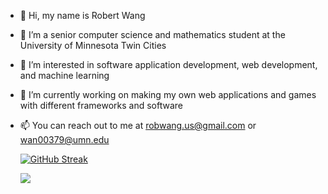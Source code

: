 - 👋 Hi, my name is Robert Wang
- 🔭 I’m a senior computer science and mathematics student at the University of Minnesota Twin Cities
- 👀 I’m interested in software application development, web development, and machine learning
- 🌱 I’m currently working on making my own web applications and games with different frameworks and software
- 📫 You can reach out to me at robwang.us@gmail.com or wan00379@umn.edu



	<!--![My GitHub stats](https://github-readme-stats.vercel.app/api?username=RWang-Dev&show_icons=true&theme=radical)--->
	[![GitHub Streak](https://streak-stats.demolab.com/?user=benjaminlindeen&theme=dark)](https://git.io/streak-stats)

	<img src="https://github-readme-stats.vercel.app/api/wakatime?username=RWang&theme=radical&layout=compact">
 	

<!---
RWang03/RWang03 is a ✨ special ✨ repository because its `README.md` (this file) appears on your GitHub profile.
You can click the Preview link to take a look at your changes.


--->
